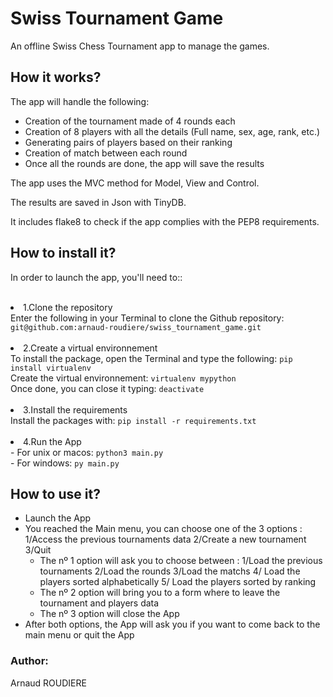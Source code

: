 # Swiss Tournament Game
An offline Swiss Chess Tournament app to manage the games.

## How it works?
The app will handle the following:
- Creation of the tournament made of 4 rounds each
- Creation of 8 players with all the details (Full name, sex, age, rank, etc.) 
- Generating pairs of players based on their ranking
- Creation of match between each round
- Once all the rounds are done, the app will save the results

The app uses the MVC method for Model, View and Control.

The results are saved in Json with TinyDB.

It includes flake8 to check if the app complies with the PEP8 requirements.

## How to install it?

In order to launch the app, you'll need to::<br><br>

<li>1.Clone the repository</li>
Enter the following in your Terminal to clone the Github repository:
<code class="language-bash" data-lang="bash">git@github.com:arnaud-roudiere/swiss_tournament_game.git</code><br><br>

<li>2.Create a virtual environnement</li>
To install the package, open the Terminal and type the following:
<code class="language-bash" data-lang="bash">pip install virtualenv</code><br>
Create the virtual environnement:
<code class="language-bash" data-lang="bash">virtualenv mypython</code><br>
Once done, you can close it typing:
<code class="language-bash" data-lang="bash">deactivate</code><br><br>

<li>3.Install the requirements</li>
Install the packages with:
<code class="language-bash" data-lang="bash">pip install -r requirements.txt</code><br><br>


<li>4.Run the App</li>
- For unix or macos: <code class="language-bash" data-lang="bash">python3 main.py</code><br>
- For windows: <code class="language-bash" data-lang="bash">py main.py</code><br>

## How to use it?
* Launch the App
* You reached the Main menu, you can choose one of the 3 options : 1/Access the previous tournaments data 2/Create a new tournament 3/Quit
  * The nº 1 option will ask you to choose between : 1/Load the previous tournaments 2/Load the rounds 3/Load the matchs 4/ Load the players sorted alphabetically 5/ Load the players sorted by ranking
  * The nº 2 option will bring you to a form where to leave the tournament and players data
  * The nº 3 option will close the App
* After both options, the App will ask you if you want to come back to the main menu or quit the App

### Author:
Arnaud ROUDIERE
